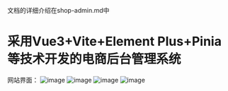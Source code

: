 文档的详细介绍在shop-admin.md中

# 采用Vue3+Vite+Element Plus+Pinia等技术开发的电商后台管理系统

网站界面：
![image](https://github.com/SunnyYie/Shop-Admin/assets/86505029/2b68f8d6-fe78-4e20-8985-e537025e3a0f)
![image](https://github.com/SunnyYie/Shop-Admin/assets/86505029/295341a3-a06a-4b27-8cf4-ecadecbabca3)
![image](https://github.com/SunnyYie/Shop-Admin/assets/86505029/dc77a732-ae8b-49ed-8ea2-0b9472d62738)
![image](https://github.com/SunnyYie/Shop-Admin/assets/86505029/74d4ddbe-23b1-42ef-8b0a-062378e080e2)

